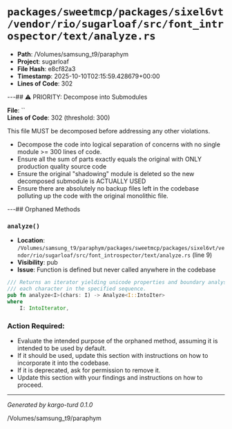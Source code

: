 # `packages/sweetmcp/packages/sixel6vt/vendor/rio/sugarloaf/src/font_introspector/text/analyze.rs`

- **Path**: /Volumes/samsung_t9/paraphym
- **Project**: sugarloaf
- **File Hash**: e8cf82a3  
- **Timestamp**: 2025-10-10T02:15:59.428679+00:00  
- **Lines of Code**: 302

---## ⚠️ PRIORITY: Decompose into Submodules

**File**: ``  
**Lines of Code**: 302 (threshold: 300)

This file MUST be decomposed before addressing any other violations.

- Decompose the code into logical separation of concerns with no single module >= 300 lines of code. 
- Ensure all the sum of parts exactly equals the original with ONLY production quality source code
- Ensure the original "shadowing" module is deleted so the new decomposed submodule is ACTUALLY USED
- Ensure there are absolutely no backup files left in the codebase polluting up the code with the original monolithic file.

---## Orphaned Methods


### `analyze()`

- **Location**: `/Volumes/samsung_t9/paraphym/packages/sweetmcp/packages/sixel6vt/vendor/rio/sugarloaf/src/font_introspector/text/analyze.rs` (line 9)
- **Visibility**: pub
- **Issue**: Function is defined but never called anywhere in the codebase

```rust
/// Returns an iterator yielding unicode properties and boundary analysis for
/// each character in the specified sequence.
pub fn analyze<I>(chars: I) -> Analyze<I::IntoIter>
where
    I: IntoIterator,
```

### Action Required:

- Evaluate the intended purpose of the orphaned method, assuming it is intended to be used by default.
- If it should be used, update this section with instructions on how to incorporate it into the codebase.
- If it is deprecated, ask for permission to remove it.
- Update this section with your findings and instructions on how to proceed.

---

*Generated by kargo-turd 0.1.0*

/Volumes/samsung_t9/paraphym